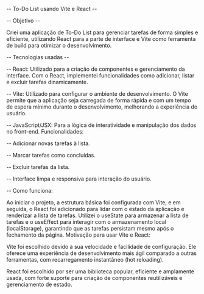 -- To-Do List usando Vite e React --

-- Objetivo --

Criei uma aplicação de To-Do List para gerenciar tarefas de forma simples e eficiente, utilizando React para a parte de interface e Vite como ferramenta de build para otimizar o desenvolvimento.

-- Tecnologias usadas --

-- React: Utilizado para a criação de componentes e gerenciamento da interface. Com o React, implementei funcionalidades como adicionar, listar e excluir tarefas dinamicamente.

-- Vite: Utilizado para configurar o ambiente de desenvolvimento. O Vite permite que a aplicação seja carregada de forma rápida e com um tempo de espera mínimo durante o desenvolvimento, melhorando a experiência do usuário.

-- JavaScript/JSX: Para a lógica de interatividade e manipulação dos dados no front-end.
Funcionalidades:

-- Adicionar novas tarefas à lista.

-- Marcar tarefas como concluídas.

-- Excluir tarefas da lista.

-- Interface limpa e responsiva para interação do usuário.

-- Como funciona:

Ao iniciar o projeto, a estrutura básica foi configurada com Vite, e em seguida, o React foi adicionado para lidar com o estado da aplicação e renderizar a lista de tarefas.
Utilizei o useState para armazenar a lista de tarefas e o useEffect para interagir com o armazenamento local (localStorage), garantindo que as tarefas persistam mesmo após o fechamento da página.
Motivação para usar Vite e React:

Vite foi escolhido devido à sua velocidade e facilidade de configuração. Ele oferece uma experiência de desenvolvimento mais ágil comparado a outras ferramentas, com recarregamento instantâneo (hot reloading).

React foi escolhido por ser uma biblioteca popular, eficiente e amplamente usada, com forte suporte para criação de componentes reutilizáveis e gerenciamento de estado.


